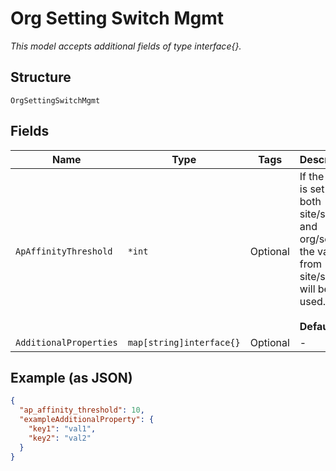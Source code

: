 
# Org Setting Switch Mgmt

*This model accepts additional fields of type interface{}.*

## Structure

`OrgSettingSwitchMgmt`

## Fields

| Name | Type | Tags | Description |
|  --- | --- | --- | --- |
| `ApAffinityThreshold` | `*int` | Optional | If the field is set in both site/setting and org/setting, the value from site/setting will be used.<br><br>**Default**: `12` |
| `AdditionalProperties` | `map[string]interface{}` | Optional | - |

## Example (as JSON)

```json
{
  "ap_affinity_threshold": 10,
  "exampleAdditionalProperty": {
    "key1": "val1",
    "key2": "val2"
  }
}
```

